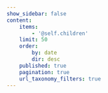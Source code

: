 ```yaml
---
show_sidebar: false
content:
    items:
        - '@self.children'
    limit: 50
    order:
        by: date
        dir: desc
    published: true
    pagination: true
    url_taxonomy_filters: true
---
```


